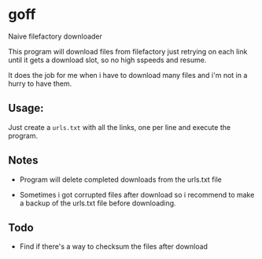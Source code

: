 # goff
Naive filefactory downloader

This program will download files from filefactory just retrying on each link until it gets a download slot, so no high sspeeds and resume.

It does the job for me when i have to download many files and i'm not in a hurry to have them.

## Usage:
Just create a `urls.txt` with all the links, one per line and execute the program.

## Notes
* Program will delete completed downloads from the urls.txt file

* Sometimes i got corrupted files after download so i recommend to make a backup of the urls.txt file before downloading.

## Todo
* Find if there's a way to checksum the files after download

